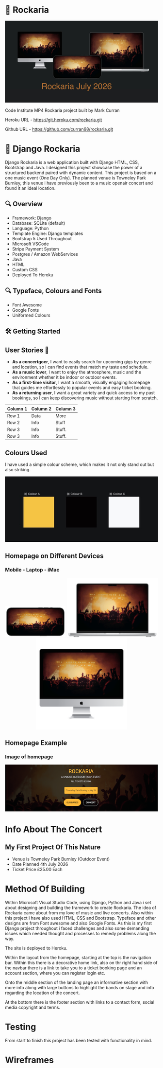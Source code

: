 # 🎸 Rockaria 

![Homepage on Multiple Devices](media/grabs/header.jpg)


Code Institute MP4 Rockaria project built by Mark Curran

Heroku URL - https://git.heroku.com/rockaria.git   

Github URL - https://github.com/curran68/rockaria.git




# 🎸 Django Rockaria

Django Rockaria is a web application built with Django HTML, CSS, Bootstrap and Java. I designed this project showcase the power of a structured backend paired with dynamic content. This project is based on a one music event (One Day Only).
The planned venue is Towneley Park Burnley, this venue i have previously been to a music openair concert and found it an ideal location.  

## 🔍 Overview

- Framework: Django
- Database: SQLite (default)
- Language: Python
- Template Engine: Django templates
- Bootstrap 5 Used Throughout
- Microsoft VSCode
- Stripe Payment System
- Postgres / Amazon WebServices
- Java
- HTML
- Custom CSS
- Deployed To Heroku


## 🔍 Typeface, Colours and Fonts

- Font Awesome
- Google Fonts
- Uniformed Colours


## 🛠️ Getting Started

## User Stories 🎯

- **As a concertgoer**, I want to easily search for upcoming gigs by genre and location, so I can find events that match my taste and schedule.
- **As a music lover**, I want to enjoy the atmosphere, music and the environment whether it be indoor or outdoor events.
- **As a first-time visitor**, I want a smooth, visually engaging homepage that guides me effortlessly to popular events and easy ticket booking.
- **As a returning user**, I want a great variety and quick access to my past bookings, so I can keep discovering music without starting from scratch.


| Column 1 | Column 2 | Column 3 |
|----------|----------|----------|
| Row 1    | Data     | More     |
| Row 2    | Info     | Stuff    |
| Row 3    | Info     | Stuff.   |
| Row 3    | Info     | Stuff.   |


## Colours Used

I have used a simple colour scheme, which makes it not only stand out but also striking.

![Project Screenshot](media/grabs/colours.jpg)




## Homepage on Different Devices

### Mobile - Laptop - iMac

<p align="center">
  <img src="media/grabs/iPhone.png" width="200"/>
  <img src="media/grabs/MacBook.png" width="300"/>
  <img src="media/grabs/iMac.png" width="300"/>
</p>



## Homepage Example 

### Image of homepage

<p align="center">
  <img src="media/grabs/screenshot.png" width="800"/>
</p>


# Info About The Concert

## My First Project Of This Nature

- Venue is Towneley Park Burnley (Outdoor Event)
- Date Planned 4th July 2026
- Ticket Price £25.00 Each


# Method Of Building

Within Microsoft Visual Studio Code, using Django, Python and 
Java i set about designing and building the framework
to create Rockaria. The idea of Rockaria came about from 
my love of music and live concerts.
Also within this project i have also used HTML, CSS and Bootstrap.
Typeface and other designs are from Font awesome and also Google Fonts.
As this is my first Django project throughout i faced challenges and 
also some demanding issues which needed thought and processes to
remedy problems along the way.

The site is deployed to Heroku.

Within the layout from the homepage, starting at the top is the 
navigation bar. Within this there is a decorative home link, also
on thr right hand side of the navbar there is a link to take you to
a ticket booking page and an account section, where you can register
login etc.

Onto the middle section of the landing page an informative section 
with more info along with large buttons to highlight the bands on stage
and info regarding the location of the concert.

At the bottom there is the footer section with links to a contact form,
social media copyright and terms.




# Testing

From start to finish this project has been tested with functionality in 
mind.



# Wireframes